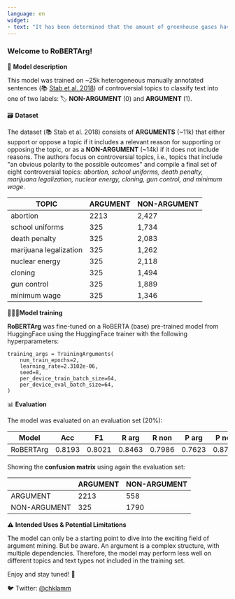```yaml
---
language: en
widget:
- text: "It has been determined that the amount of greenhouse gases have decreased by almost half because of the prevalence in the utilization of nuclear power."
---
```


### Welcome to RoBERTArg!

🤖 **Model description**

This model was trained on ~25k heterogeneous manually annotated sentences (📚 [Stab et al. 2018](https://www.aclweb.org/anthology/D18-1402/)) of controversial topics to classify text into one of two labels: 🏷 **NON-ARGUMENT** (0) and **ARGUMENT** (1).

🗃 **Dataset**

The dataset (📚 Stab et al. 2018) consists of **ARGUMENTS** (\~11k) that either support or oppose a topic if it includes a relevant reason for supporting or opposing the topic, or as a **NON-ARGUMENT** (\~14k) if it does not include reasons. The authors focus on controversial topics, i.e., topics that include "an obvious polarity to the possible outcomes" and compile a final set of eight controversial topics: _abortion, school uniforms, death penalty, marijuana legalization, nuclear energy, cloning, gun control, and minimum wage_.

| TOPIC | ARGUMENT | NON-ARGUMENT |
|----|----|----|
| abortion | 2213 | 2,427 |
| school uniforms | 325 | 1,734 |
| death penalty | 325 | 2,083 |
| marijuana legalization | 325 | 1,262 |
| nuclear energy | 325 | 2,118 |
| cloning | 325 | 1,494 |
| gun control | 325 | 1,889 |
| minimum wage | 325 | 1,346 |

🏃🏼‍♂️**Model training**

**RoBERTArg** was fine-tuned on a RoBERTA (base) pre-trained model from HuggingFace using the HuggingFace trainer with the following hyperparameters:

```
training_args = TrainingArguments(
    num_train_epochs=2,
    learning_rate=2.3102e-06,
    seed=8,
    per_device_train_batch_size=64,
    per_device_eval_batch_size=64,
)
```

📊 **Evaluation**

The model was evaluated on an evaluation set (20%):

| Model | Acc | F1 | R arg | R non | P arg | P non |
|----|----|----|----|----|----|----|
| RoBERTArg | 0.8193 | 0.8021 | 0.8463 | 0.7986 | 0.7623 | 0.8719 |

Showing the **confusion matrix** using again the evaluation set:

| | ARGUMENT | NON-ARGUMENT |
|----|----|----|
| ARGUMENT | 2213 | 558 |
| NON-ARGUMENT | 325 | 1790 |

⚠️ **Intended Uses & Potential Limitations**

The model can only be a starting point to dive into the exciting field of argument mining. But be aware. An argument is a complex structure, with multiple dependencies. Therefore, the model may perform less well on different topics and text types not included in the training set.

Enjoy and stay tuned! 🚀

🐦 Twitter: [@chklamm](http://twitter.com/chklamm)